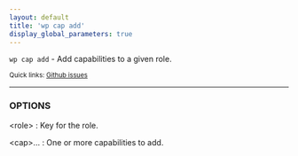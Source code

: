 ```yaml
---
layout: default
title: 'wp cap add'
display_global_parameters: true
---
```


`wp cap add` - Add capabilities to a given role.

<small>Quick links: <a href="https://github.com/wp-cli/wp-cli/issues?q=is%3Aopen+label%3Acommand%3Acap-add+sort%3Aupdated-desc">Github issues</a></small>

<hr />

### OPTIONS

&lt;role&gt;
: Key for the role.

&lt;cap&gt;...
: One or more capabilities to add.



